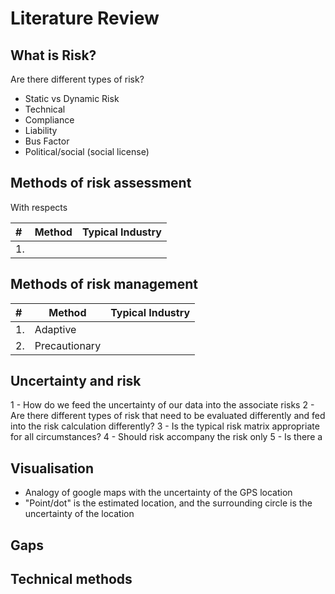 # Literature Review

## What is Risk?

Are there different types of risk?

* Static vs Dynamic Risk
* Technical
* Compliance
* Liability
* Bus Factor
* Political/social (social license)

## Methods of risk assessment 

With respects 

|#|Method|Typical Industry|
|:----|-----|-----|
|1.| ||

## Methods of risk management

|#|Method|Typical Industry|
|:----|-----|-----|
|1.|Adaptive | |
|2.|Precautionary ||

## Uncertainty and risk

1 - How do we feed the uncertainty of our data into the associate risks
2 - Are there different types of risk that need to be evaluated differently and fed into the risk calculation differently?
3 - Is the typical risk matrix appropriate for all circumstances?
4 - Should risk accompany the risk only
5 - Is there a 

## Visualisation

* Analogy of google maps with the uncertainty of the GPS location
* "Point/dot" is the estimated location, and the surrounding circle is the uncertainty of the location


## Gaps

## Technical methods